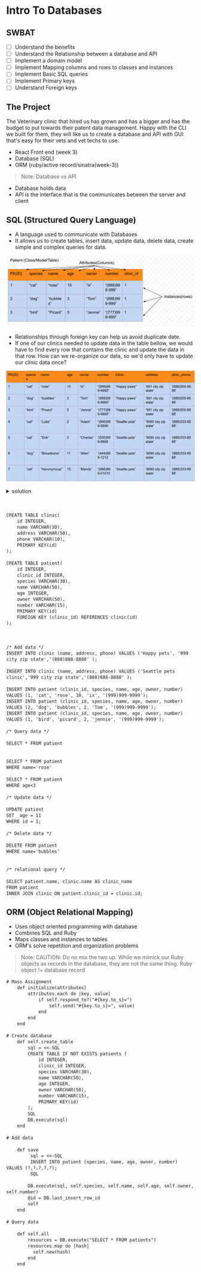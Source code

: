 # Intro To Databases
## SWBAT
- [ ] Understand the benefits 
- [ ] Understand the Relationship between a database and API
- [ ] Implement a domain model
- [ ] Implement Mapping columns and rows to classes and instances 
- [ ] Implement Basic SQL queries
- [ ] Implement Primary keys
- [ ] Understand Foreign keys 

## The Project 
The Veterinary clinic that hired us has grown and has a bigger and has the budget to put towards their patent data management. Happy with the CLI we built for them, they will like us to create a database and API with GUI that's easy for their vets and vet techs to use. 
- React Front end (week 3)
- Database (SQL)
- ORM (ruby/active record/sinatra(week-3))
>Note: Database vs API
- Database holds data
- API is the interface that is the communicates between the server and client

## SQL (Structured Query Language)
- A language used to communicate with Databases 
- It allows us to create tables, insert data, update data, delete data, create simple and complex queries for data. 

![patient_diagram](./assets/patient_diagram2.png)

- Relationships through foreign key can help us avoid duplicate date.
- If one of our clinics needed to update data in the table bellow, we would have to find every row that contains the clinic and update the data in that row. How can we re-organize our data, so we'd only have to update our clinic data once?

![1:1](./assets/first_normal_form.png)
 <details>
      <summary>
        solution 
      </summary>
      <hr/>
        <img src="./assets/second_normal.png"
        alt="patient diagram"
        style="margin-right: 10px;" />
      <hr/>
     </details>
<br/>


```

CREATE TABLE clinic(
    id INTEGER,
    name VARCHAR(30),
    address VARCHAR(50),
    phone VARCHAR(10),
    PRIMARY KEY(id)
);

CREATE TABLE patient(
    id INTEGER,
    clinic_id INTEGER,
    species VARCHAR(30),
    name VARCHAR(50),
    age INTEGER,
    owner VARCHAR(50),
    number VARCHAR(15),
    PRIMARY KEY(id)
    FOREIGN KEY (clinic_id) REFERENCES clinic(id)
);



/* Add data */
INSERT INTO clinic (name, address, phone) VALUES ('Happy pets', '999 city zip state','(888)888-8888' );

INSERT INTO clinic (name, address, phone) VALUES ('Seattle pets clinic','999 city zip state','(888)888-8888' );

INSERT INTO patient (clinic_id, species, name, age, owner, number) VALUES (1, 'cat', 'rose', 10, 'ix', '(999)999-9999');
INSERT INTO patient (clinic_id, species, name, age, owner, number) VALUES (2, 'dog', 'bubbles', 2, 'Tom', '(999)999-9999');
INSERT INTO patient (clinic_id, species, name, age, owner, number) VALUES (1, 'bird', 'picard', 2, 'jennie', '(999)999-9999');

/* Query data */

SELECT * FROM patient


SELECT * FROM patient 
WHERE name='rose'

SELECT * FROM patient 
WHERE age<3

/* Update data */

UPDATE patient
SET  age = 11
WHERE id = 1;

/* Delete data */

DELETE FROM patient
WHERE name='bubbles'


/* relational query */

SELECT patient.name, clinic.name AS clinic_name
FROM patient
INNER JOIN clinic ON patient.clinic_id = clinic.id;

```

## ORM (Object Relational Mapping)
- Uses object oriented programming with database
- Combines SQL and Ruby
- Maps classes and instances to tables
- ORM's solve repetition and organization problems
> Note: CAUTION: Do no mix the two up. While we mimick our Ruby objects as records in the database, they are not the same thing. Ruby object != database record

```
# Mass Assignment 
    def initialize(attributes) 
        attributes.each do |key, value| 
            if self.respond_to?("#{key.to_s}=") 
                self.send("#{key.to_s}=", value) 
            end 
        end
    end

# Create database 
    def self.create_table 
        sql = <<-SQL
        CREATE TABLE IF NOT EXISTS patients (
            id INTEGER,
            clinic_id INTEGER,
            species VARCHAR(30),
            name VARCHAR(50),
            age INTEGER,
            owner VARCHAR(50),
            number VARCHAR(15),
            PRIMARY KEY(id)
        );
        SQL
        DB.execute(sql)
    end 

# Add data

    def save
         sql = <<-SQL
         INSERT INTO patient (species, name, age, owner, number) VALUES (?,?,?,?,?);        
         SQL

        DB.execute(sql, self.species, self.name, self.age, self.owner, self.number)
        @id = DB.last_insert_row_id
        self 
    end

# Query data

    def self.all 
        resources = DB.execute("SELECT * FROM patients")
        resources.map do |hash|
          self.new(hash)
        end
    end


```
